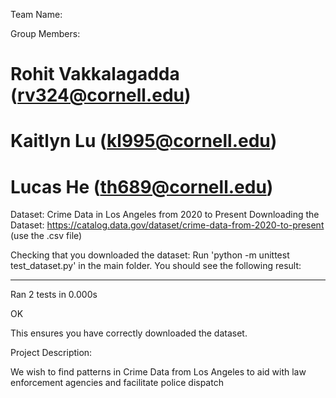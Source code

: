 Team Name: 

Group Members: 
# Rohit Vakkalagadda (rv324@cornell.edu)
# Kaitlyn Lu (kl995@cornell.edu)
# Lucas He (th689@cornell.edu)

Dataset: Crime Data in Los Angeles from 2020 to Present
Downloading the Dataset: https://catalog.data.gov/dataset/crime-data-from-2020-to-present (use the .csv file) 

Checking that you downloaded the dataset: 
Run 'python -m unittest test_dataset.py' in the main folder. You should see the following result: 

----------------------------------------------------------------------
Ran 2 tests in 0.000s

OK

This ensures you have correctly downloaded the dataset.

Project Description: 

We wish to find patterns in Crime Data from Los Angeles to aid with law enforcement agencies and facilitate police dispatch




